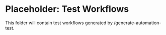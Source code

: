 # Placeholder: Test Workflows

This folder will contain test workflows generated by /generate-automation-test.
